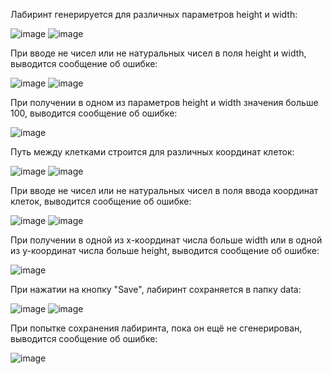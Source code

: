 Лабиринт генерируется для различных параметров height и width:

![image](https://user-images.githubusercontent.com/64738836/233796985-60ce4883-1007-42bf-9261-15843bf890ec.png) ![image](https://user-images.githubusercontent.com/64738836/233797025-3e623ac1-57db-47b1-ac27-71d56f54755e.png)

При вводе не чисел или не натуральных чисел в поля height и width, выводится сообщение об ошибке:

![image](https://user-images.githubusercontent.com/64738836/233797262-c54f1ea6-32c2-4dc5-9213-4818b16d3962.png) ![image](https://user-images.githubusercontent.com/64738836/233797424-776ba7cb-eda0-4c97-a3e7-5ac723170647.png)

При получении в одном из параметров height и width значения больше 100, выводится сообщение об ошибке:

![image](https://user-images.githubusercontent.com/64738836/233797341-6a683925-7b72-4852-b261-684c70523226.png)

Путь между клетками строится для различных координат клеток:

![image](https://user-images.githubusercontent.com/64738836/233797591-bc10e0f2-d159-415a-a20c-549f04e8140b.png) ![image](https://user-images.githubusercontent.com/64738836/233797629-1cc45f51-2db7-4215-b699-805b62c132e0.png)

При вводе не чисел или не натуральных чисел в поля ввода координат клеток, выводится сообщение об ошибке:

![image](https://user-images.githubusercontent.com/64738836/233797714-d0f67b9f-7cde-4500-8a9a-b109989bc865.png) ![image](https://user-images.githubusercontent.com/64738836/233797731-13cc9cf8-21ab-48de-a9ff-40223f9e1837.png)

При получении в одной из x-координат числа больше width или в одной из y-координат числа больше height, выводится сообщение об ошибке:

![image](https://user-images.githubusercontent.com/64738836/233798002-f98bdcc5-f4c2-4262-a447-efdeb59a7503.png)

При нажатии на кнопку "Save", лабиринт сохраняется в папку data:

![image](https://user-images.githubusercontent.com/64738836/233798159-3ea730cf-4108-4dfe-8314-2f4674f2bd81.png) ![image](https://user-images.githubusercontent.com/64738836/233798181-982e8af5-6e47-45da-9452-0292bb366ea6.png)

При попытке сохранения лабиринта, пока он ещё не сгенерирован, выводится сообщение об ошибке:

![image](https://user-images.githubusercontent.com/64738836/233798117-b6f7ea82-9348-4e2b-813c-4e42fb927618.png)


